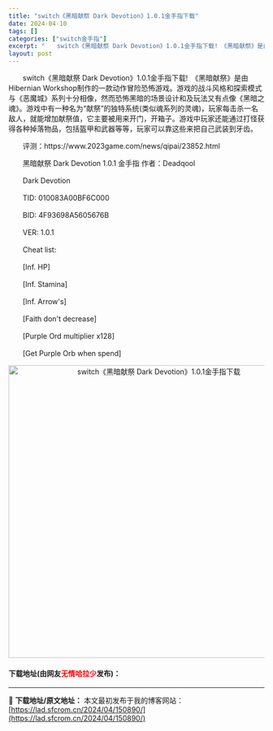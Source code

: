 ```yaml
---
title: "switch《黑暗献祭 Dark Devotion》1.0.1金手指下载"
date: 2024-04-10
tags: []
categories: ["switch金手指"]
excerpt: "　　switch《黑暗献祭 Dark Devotion》1.0.1金手指下载!　《黑暗献祭》是由Hibernian Workshop制作的一款动作冒险恐怖游戏。游戏的战斗风格和探索模式与《恶魔城》系列十分相像，然而恐怖黑暗的场景设计和及玩法又有点像《黑暗之魂》。游戏中有一种名为&ldquo;献祭&amp;r&hellip;"
layout: post
---
```


 <p>　　switch《黑暗献祭 Dark Devotion》1.0.1金手指下载!　《黑暗献祭》是由Hibernian Workshop制作的一款动作冒险恐怖游戏。游戏的战斗风格和探索模式与《恶魔城》系列十分相像，然而恐怖黑暗的场景设计和及玩法又有点像《黑暗之魂》。游戏中有一种名为&ldquo;献祭&rdquo;的独特系统(类似魂系列的灵魂)，玩家每击杀一名敌人，就能增加献祭值，它主要被用来开门，开箱子。游戏中玩家还能通过打怪获得各种掉落物品，包括盔甲和武器等等，玩家可以靠这些来把自己武装到牙齿。</p> <p>　　评测：https://www.2023game.com/news/qipai/23852.html</p> <p>　　黑暗献祭 Dark Devotion 1.0.1 金手指 作者：Deadqool</p> <p>　　Dark Devotion</p> <p>　　TID: 010083A00BF6C000</p> <p>　　BID: 4F93698A5605676B</p> <p>　　VER: 1.0.1</p> <p>　　Cheat list:</p> <p>　　[Inf. HP]</p> <p>　　[Inf. Stamina]</p> <p>　　[Inf. Arrow&#39;s]</p> <p>　　[Faith don&#39;t decrease]</p> <p>　　[Purple Ord multiplier x128]</p> <p>　　[Get Purple Orb when spend]</p> <p align="center"><img align="" border="0" src="https://lad.sfcrom.cn/wp-content/uploads/2024/04/20240410_6615ea8d89654.webp" width="576" alt="switch《黑暗献祭 Dark Devotion》1.0.1金手指下载" /></p> <p><h4>下载地址(由网友<font color="red">无情哈拉少</font>发布)：</h4></p> 

---
📖 **下载地址/原文地址：** 本文最初发布于我的博客网站：[https://lad.sfcrom.cn/2024/04/150890/](https://lad.sfcrom.cn/2024/04/150890/)
